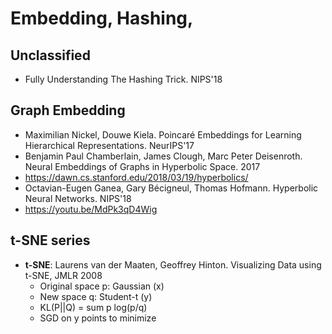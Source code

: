 # Embedding, Hashing, 

## Unclassified
- Fully Understanding The Hashing Trick. NIPS'18

## Graph Embedding
- Maximilian Nickel, Douwe Kiela. Poincaré Embeddings for Learning Hierarchical Representations. NeurIPS'17
- Benjamin Paul Chamberlain, James Clough, Marc Peter Deisenroth. Neural Embeddings of Graphs in Hyperbolic Space. 2017
- https://dawn.cs.stanford.edu/2018/03/19/hyperbolics/
- Octavian-Eugen Ganea, Gary Bécigneul, Thomas Hofmann. Hyperbolic Neural Networks. NIPS'18
- https://youtu.be/MdPk3qD4Wig

## t-SNE series
- **t-SNE**: Laurens van der Maaten, Geoffrey Hinton. Visualizing Data using t-SNE, JMLR 2008
	- Original space p: Gaussian (x)
	- New space q: Student-t (y)
	- KL(P||Q) = sum p log(p/q)
	- SGD on y points to minimize